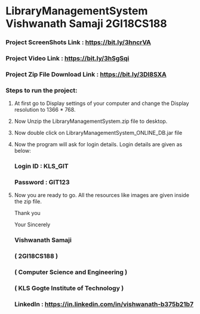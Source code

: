 # LibraryManagementSystem Vishwanath Samaji 2GI18CS188

### Project ScreenShots Link : https://bit.ly/3hncrVA

### Project Video Link :       https://bit.ly/3hSgSqi

### Project Zip File Download Link : https://bit.ly/3Dl8SXA

### Steps to run the project:

1) At first go to Display settings of your computer and change the Display resolution to 1366 * 768.
2) Now Unzip the LibraryManagementSystem.zip file to desktop.
3) Now double click on LibraryManagementSystem_ONLINE_DB.jar file
4) Now the program will ask for login details.
   Login details are given as below:
   
   ### Login ID : KLS_GIT
   
   ### Password : GIT123
   
 5) Now you are ready to go. All the resources like images are given inside the zip file.
 
    Thank you
 
    Your Sincerely
 
    ### Vishwanath Samaji
 
    ### ( 2GI18CS188 )
 
    ### ( Computer Science and Engineering )
 
    ### ( KLS Gogte Institute of Technology )
    
    
     ### LinkedIn :  https://in.linkedin.com/in/vishwanath-b375b21b7
    
 
